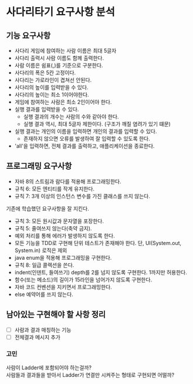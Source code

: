 # 사다리타기 요구사항 분석

## 기능 요구사항

- 사다리 게임에 참여하는 사람 이름은 최대 5글자
- 사다리 출력시 사람 이름도 함께 출력한다.
- 사람 이름은 쉼표(,)를 기준으로 구분한다.
- 사다리의 폭은 5칸 고정이다.
- 사다리는 가로라인이 겹쳐선 안된다.
- 사다리의 높이를 입력받을 수 있다.
- 사다리의 높이는 최소 1이어야한다.
- 게임에 참여하는 사람은 최소 2인이어야 한다.
- 실행 결과를 입력받을 수 있다.
  - 실행 결과의 개수는 사람의 수와 같아야 한다.
  - 실행 결과 역시, 최대 5글자 제한이다. (구조가 깨질 염려가 있기 떄문)
- 실행 결과는 개인의 이름을 입력하면 개인의 결과를 입력할 수 있다.
  - 존재하지 않으면 오류를 발생하여 잘 입력할 수 있도록 한다.
- 'all'을 입력하면, 전체 결과를 출력하고, 애플리케이션을 종료한다.

## 프로그래밍 요구사항

- 자바 8의 스트림과 람다를 적용해 프로그래밍한다.
- 규칙 6: 모든 엔티티를 작게 유지한다.
- 규칙 7: 3개 이상의 인스턴스 변수를 가진 클래스를 쓰지 않는다.

기존에 학습했던 요구사항을 잘 지킨다.

- 규칙 3: 모든 원시값과 문자열을 포장한다.
- 규칙 5: 줄여쓰지 않는다(축약 금지).
- 예외 처리를 통해 에러가 발생하지 않도록 한다.
- 모든 기능을 TDD로 구현해 단위 테스트가 존재해야 한다. 단, UI(System.out, System.in) 로직은 제외
- java enum을 적용해 프로그래밍을 구현한다.
- 규칙 8: 일급 콜렉션을 쓴다.
- indent(인덴트, 들여쓰기) depth를 2를 넘지 않도록 구현한다. 1까지만 허용한다.
- 함수(또는 메소드)의 길이가 15라인을 넘어가지 않도록 구현한다.
- 자바 코드 컨벤션을 지키면서 프로그래밍한다.
- else 예약어를 쓰지 않는다.

## 남아있는 구현해야 할 사항 정리

- [ ] 사람과 결과 매칭하는 기능
- [ ] 전체결과 메시지 추가

### 고민

사람이 Ladder에 포함되어야 하는걸까?  
사람들과 결과들을 받아서 Ladder가 연결만 시켜주는 형태로 구현되면 어떨까?
